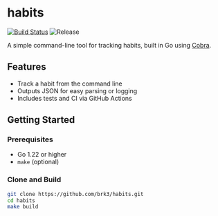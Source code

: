 # habits

[![Build Status](https://github.com/brk3/habits/actions/workflows/test.yml/badge.svg)](https://github.com/brk3/habits/actions/workflows/test.yml)
![Release](https://github.com/brk3/habits/actions/workflows/release.yml/badge.svg)

A simple command-line tool for tracking habits, built in Go using [Cobra](https://github.com/spf13/cobra).

## Features

- Track a habit from the command line
- Outputs JSON for easy parsing or logging
- Includes tests and CI via GitHub Actions

## Getting Started

### Prerequisites

- Go 1.22 or higher
- `make` (optional)

### Clone and Build

```bash
git clone https://github.com/brk3/habits.git
cd habits
make build
